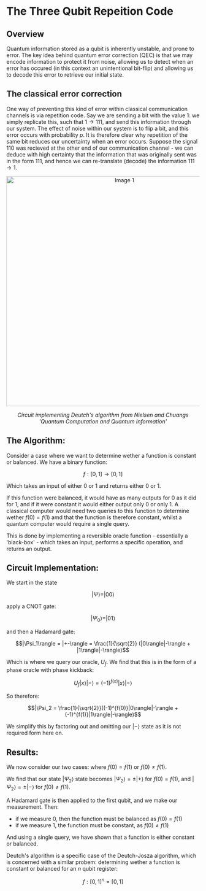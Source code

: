 # The Three Qubit Repeition Code

## Overview

Quantum information stored as a qubit is inherently unstable, and prone to error. The key idea behind quantum error correction (QEC) is that we may encode information to protect it from noise, allowing us to detect when an error has occured (in this context an unintentional bit-flip) and allowing us to decode this error to retrieve our initial state.

## The classical error correction

One way of preventing this kind of error within classical communication channels is via repetition code. Say we are sending a bit with the value $1$: we simply replicate this, such that $1 \to 111$, and send this information through our system. The effect of noise within our system is to flip a bit, and this error occurs with probability $p$. It is therefore clear why repetition of the same bit reduces our uncertainty when an error occurs. Suppose the signal $110$ was recieved at the other end of our communication channel - we can deduce with high certainty that the information that was originally sent was in the form $111$, and hence we can re-translate (decode) the information $111 \to 1$.

<p align="center">
  <img src="deutch.jpeg" alt="Image 1" width="600"/>
</p>
<p align = "center">
<i>Circuit implementing Deutch's algorithm from Nielsen and Chuangs 'Quantum Computation and Quantum Information'</i>
</p> 

## The Algorithm:

Consider a case where we want to determine wether a function is constant or balanced. We have a binary function:

$$f: [0, 1] \to [0, 1]$$

Which takes an input of either 0 or 1 and returns either 0 or 1.

If this function were balanced, it would have as many outputs for 0 as it did for 1, and if it were constant it would either output only 0 or only 1. A classical computer would need two queries to this function to determine wether $f(0) = f(1)$ amd that the function is therefore constant, whilst a quantum computer would require a single query.

This is done by implementing a reversible oracle function - essentially a 'black-box' - which takes an input, performs a specific operation, and returns an output.

## Circuit Implementation:

We start in the state 

$$|\Psi\rangle = |00\rangle$$

apply a CNOT gate:

$$|\Psi_0\rangle = |01\rangle$$

and then a Hadamard gate:

$$|\Psi_1\rangle = |+-\rangle = \frac{1}{\sqrt{2}} (|0\rangle|-\rangle + |1\rangle|-\rangle)$$

Which is where we query our oracle, $U_f$. We find that this is in the form of a phase oracle with phase kickback:

$$U_f|x\rangle|-\rangle = (-1)^{f(x)}|x\rangle|-\rangle$$

So therefore:

$$|\Psi_2 = \frac{1}{\sqrt{2}}((-1)^{f(0)}|0\rangle|-\rangle + (-1)^{f(1)}|1\rangle|-\rangle)$$

We simplify this by factoring out and omitting our $|-\rangle$ state as it is not required form here on.

## Results:

We now consider our two cases: where $f(0) = f(1)$ or $f(0) \neq f(1)$.

We find that our state $|\Psi_2\rangle$ state becomes $|\Psi_2\rangle = \pm |+\rangle$ for $f(0) = f(1)$, and $|\Psi_2\rangle = \pm |-\rangle$ for $f(0) \neq f(1)$.

A Hadamard gate is then applied to the first qubit, and we make our measurement. Then:

- if we measure 0, then the function must be balanced as $f(0) = f(1)$
- if we measure 1, the function must be constant, as $f(0) \neq f(1)$

And using a single query, we have shown that a function is either constant or balanced.

Deutch's algorithm is a specific case of the Deutch-Josza algorithm, which is concerned with a similar probem: determining wether a function is constant or balanced for an $n$ qubit register:

$$f: [0, 1]^n = [0, 1]$$
